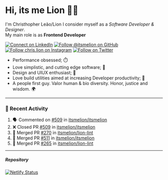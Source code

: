 # Hi, its me Lion 👋🦁

I'm Christhopher Leão/Lion
I consider myself as a _Software Developer & Designer_.<br/>My main role is as <b>Frontend Developer</b>
<br />

[![Connect on LinkedIn](https://img.shields.io/badge/--linkedin?label=LinkedIn&logo=LinkedIn&style=social)](https://www.linkedin.com/in/chrislion)
[![Follow @itsmelion on GitHub](https://img.shields.io/github/followers/itsmelion?label=follow%20%40itsmeLion&style=social)](https://github.com/itsmelion)
[![Follow chris.lion on Instagram](https://img.shields.io/badge/--instagram?label=@chris.lion&logo=Instagram&style=social)](https://instagram.com/chris.lion)
[![Follow on Twitter](https://img.shields.io/badge/--twitter?label=@ChrisLion_me&logo=Twitter&style=social)](https://twitter.com/chrislion_me)

- Performance obsessed; ⏱️
- Love simplistic, and cutting edge software; 📆
- Design and UIUX enthusiast; 🎨
- Love build utilities aimed at increasing Developer productivity; 🧰
- A people first guy. Valor human & bio diversity. Honor, justice and wisdom. 🌍

---
### 📰 Recent Activity

<!--START_SECTION:activity-->
1. 🗣 Commented on [#509](https://github.com/itsmelion/itsmelion/issues/509) in [itsmelion/itsmelion](https://github.com/itsmelion/itsmelion)
2. ❌ Closed PR [#509](https://github.com/itsmelion/itsmelion/pull/509) in [itsmelion/itsmelion](https://github.com/itsmelion/itsmelion)
3. 🎉 Merged PR [#270](https://github.com/itsmelion/lion-lint/pull/270) in [itsmelion/lion-lint](https://github.com/itsmelion/lion-lint)
4. 🎉 Merged PR [#511](https://github.com/itsmelion/itsmelion/pull/511) in [itsmelion/itsmelion](https://github.com/itsmelion/itsmelion)
5. 🎉 Merged PR [#265](https://github.com/itsmelion/lion-lint/pull/265) in [itsmelion/lion-lint](https://github.com/itsmelion/lion-lint)
<!--END_SECTION:activity-->

___

##### Repository
[![Netlify Status](https://api.netlify.com/api/v1/badges/9e2e6136-1ab9-42fc-8d4e-188512d5d841/deploy-status)](https://app.netlify.com/sites/lion-portfolio/deploys)
